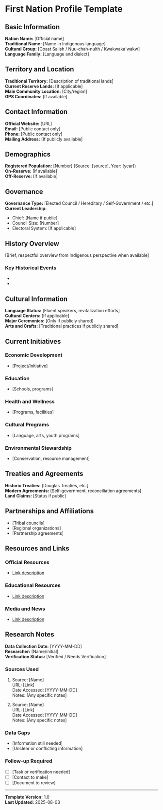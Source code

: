# First Nation Profile Template

## Basic Information

**Nation Name:** [Official name]  
**Traditional Name:** [Name in Indigenous language]  
**Cultural Group:** [Coast Salish / Nuu-chah-nulth / Kwakwaka'wakw]  
**Language Family:** [Language and dialect]  

## Territory and Location

**Traditional Territory:** [Description of traditional lands]  
**Current Reserve Lands:** [If applicable]  
**Main Community Location:** [City/region]  
**GPS Coordinates:** [If available]  

## Contact Information

**Official Website:** [URL]  
**Email:** [Public contact only]  
**Phone:** [Public contact only]  
**Mailing Address:** [If publicly available]  

## Demographics

**Registered Population:** [Number] (Source: [source], Year: [year])  
**On-Reserve:** [If available]  
**Off-Reserve:** [If available]  

## Governance

**Governance Type:** [Elected Council / Hereditary / Self-Government / etc.]  
**Current Leadership:**  
- Chief: [Name if public]
- Council Size: [Number]
- Electoral System: [If applicable]

## History Overview

[Brief, respectful overview from Indigenous perspective when available]

### Key Historical Events
- [Date]: [Event]
- [Date]: [Event]

## Cultural Information

**Language Status:** [Fluent speakers, revitalization efforts]  
**Cultural Centers:** [If applicable]  
**Major Ceremonies:** [Only if publicly shared]  
**Arts and Crafts:** [Traditional practices if publicly shared]  

## Current Initiatives

### Economic Development
- [Project/Initiative]

### Education
- [Schools, programs]

### Health and Wellness
- [Programs, facilities]

### Cultural Programs
- [Language, arts, youth programs]

### Environmental Stewardship
- [Conservation, resource management]

## Treaties and Agreements

**Historic Treaties:** [Douglas Treaties, etc.]  
**Modern Agreements:** [Self-government, reconciliation agreements]  
**Land Claims:** [Status if public]  

## Partnerships and Affiliations

- [Tribal councils]
- [Regional organizations]
- [Partnership agreements]

## Resources and Links

### Official Resources
- [Link description](URL)

### Educational Resources
- [Link description](URL)

### Media and News
- [Link description](URL)

## Research Notes

**Data Collection Date:** [YYYY-MM-DD]  
**Researcher:** [Name/Initial]  
**Verification Status:** [Verified / Needs Verification]  

### Sources Used
1. Source: [Name]  
   URL: [Link]  
   Date Accessed: [YYYY-MM-DD]  
   Notes: [Any specific notes]

2. Source: [Name]  
   URL: [Link]  
   Date Accessed: [YYYY-MM-DD]  
   Notes: [Any specific notes]

### Data Gaps
- [Information still needed]
- [Unclear or conflicting information]

### Follow-up Required
- [ ] [Task or verification needed]
- [ ] [Contact to make]
- [ ] [Document to review]

---

**Template Version:** 1.0  
**Last Updated:** 2025-08-03